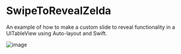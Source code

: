 # SwipeToRevealZelda
An example of how to make a custom slide to reveal functionality in a UITableView using Auto-layout and Swift.


![image](http://i.imgur.com/0CGFpSyl.png)
